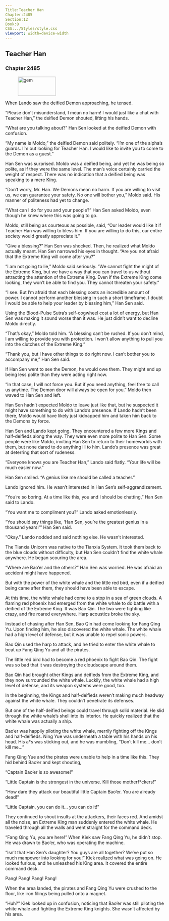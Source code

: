 ```yaml
---
Title:Teacher Han 
Chapter:2485 
Section:12 
Book:8 
CSS:../Styles/style.css 
viewport: width=device-width
---
```

  
## Teacher Han
### Chapter 2485
  
<figure>
	<img src="../Images/gem.gif" alt="gem" id="gem" width="120" height="60" />
</figure>
  

  
When Lando saw the deified Demon approaching, he tensed.

“Please don’t misunderstand, I mean no harm! I would just like a chat with Teacher Han,” the deified Demon shouted, lifting his hands.

“What are you talking about?” Han Sen looked at the deified Demon with confusion.

“My name is Moldo,” the deified Demon said politely. “I’m one of the alpha’s guards. I’m out looking for Teacher Han. I would like to invite you to come to the Demon as a guest.”

Han Sen was surprised. Moldo was a deified being, and yet he was being so polite, as if they were the same level. The man’s voice certainly carried the weight of respect. There was no indication that a deified being was speaking to a mere King.

“Don’t worry, Mr. Han. We Demons mean no harm. If you are willing to visit us, we can guarantee your safety. No one will bother you,” Moldo said. His manner of politeness had yet to change.

“What can I do for you and your people?” Han Sen asked Moldo, even though he knew where this was going to go.

Moldo, still being as courteous as possible, said, “Our leader would like it if Teacher Han was willing to bless him. If you are willing to do this, our entire society would greatly appreciate it.”

“Give a blessing?” Han Sen was shocked. Then, he realized what Moldo actually meant. Han Sen narrowed his eyes in thought. “Are you not afraid that the Extreme King will come after you?”

“I am not going to lie,” Moldo said seriously. “We cannot fight the might of the Extreme King, but we have a way that you can travel to us without attracting the attention of the Extreme King. Even if the Extreme King come looking, they won’t be able to find you. They cannot threaten your safety.”

“I see. But I’m afraid that each blessing costs an incredible amount of power. I cannot perform another blessing in such a short timeframe. I doubt I would be able to help your leader by blessing him,” Han Sen said.

Using the Blood-Pulse Sutra’s self-cogwheel cost a lot of energy, but Han Sen was making it sound worse than it was. He just didn’t want to decline Moldo directly.

“That’s okay,” Moldo told him. “A blessing can’t be rushed. If you don’t mind, I am willing to provide you with protection. I won’t allow anything to pull you into the clutches of the Extreme King.”

“Thank you, but I have other things to do right now. I can’t bother you to accompany me,” Han Sen said.

If Han Sen went to see the Demon, he would owe them. They might end up being less polite than they were acting right now.

“In that case, I will not force you. But if you need anything, feel free to call us anytime. The Demon door will always be open for you.” Moldo then waved to Han Sen and left.

Han Sen hadn’t expected Moldo to leave just like that, but he suspected it might have something to do with Lando’s presence. If Lando hadn’t been there, Moldo would have likely just kidnapped him and taken him back to the Demons by force.

Han Sen and Lando kept going. They encountered a few more Kings and half-deifieds along the way. They were even more polite to Han Sen. Some people were like Moldo, inviting Han Sen to return to their homeworlds with them, but none dared to do anything ill to him. Lando’s presence was great at deterring that sort of rudeness.

“Everyone knows you are Teacher Han,” Lando said flatly. “Your life will be much easier now.”

Han Sen smiled. “A genius like me should be called a teacher.”

Lando ignored him. He wasn’t interested in Han Sen’s self-aggrandizement.

“You’re so boring. At a time like this, you and I should be chatting,” Han Sen said to Lando.

“You want me to compliment you?” Lando asked emotionlessly.

“You should say things like, ‘Han Sen, you’re the greatest genius in a thousand years!'” Han Sen said.

“Okay.” Lando nodded and said nothing else. He wasn’t interested.

The Tianxia Unicorn was native to the Tianxia System. It took them back to the blue clouds without difficulty, but Han Sen couldn’t find the white whale anywhere. He began scouring the area.

“Where are Bao’er and the others?” Han Sen was worried. He was afraid an accident might have happened.

But with the power of the white whale and the little red bird, even if a deified being came after them, they should have been able to escape.

At this time, the white whale had come to a stop in a sea of green clouds. A flaming red phoenix had emerged from the white whale to do battle with a deified of the Extreme King. It was Bao Qin. The two were fighting like crazy, and fire roared everywhere. Harp acoustics broke the sky.

Instead of chasing after Han Sen, Bao Qin had come looking for Fang Qing Yu. Upon finding him, he also discovered the white whale. The white whale had a high level of defense, but it was unable to repel sonic powers.

Bao Qin used the harp to attack, and he tried to enter the white whale to beat up Fang Qing Yu and all the pirates.

The little red bird had to become a red phoenix to fight Bao Qin. The fight was so bad that it was destroying the cloudscape around them.

Bao Qin had brought other Kings and deifieds from the Extreme King, and they now surrounded the white whale. Luckily, the white whale had a high level of defense, and its weapon systems were good, too.

In the beginning, the Kings and half-deifieds weren’t making much headway against the white whale. They couldn’t penetrate its defenses.

But one of the half-deified beings could travel through solid material. He slid through the white whale’s shell into its interior. He quickly realized that the white whale was actually a ship.

Bao’er was happily piloting the white whale, merrily fighting off the Kings and half-deifieds. Ning Yue was underneath a table with his hands on his head. His a*s was sticking out, and he was mumbling, “Don’t kill me… don’t kill me…”

Fang Qing Yue and the pirates were unable to help in a time like this. They hid behind Bao’er and kept shouting,

“Captain Bao’er is so awesome!”

“Little Captain is the strongest in the universe. Kill those motherf*ckers!”

“How dare they attack our beautiful little Captain Bao’er. You are already dead!”

“Little Captain, you can do it… you can do it!”

They continued to shout insults at the attackers, their faces red. And amidst all the noise, an Extreme King man suddenly entered the white whale. He traveled through all the walls and went straight for the command deck.

“Fang Qing Yu, you are here!” When Kiek saw Fang Qing Yu, he didn’t stop. He was drawn to Bao’er, who was operating the machine.

“Isn’t that Han Sen’s daughter? You guys are all together? We’ve put so much manpower into looking for you!” Kiek realized what was going on. He looked furious, and he unleashed his King area. It covered the entire command deck.

Pang! Pang! Pang! Pang!

When the area landed, the pirates and Fang Qing Yu were crushed to the floor, like iron filings being pulled onto a magnet.

“Huh?” Kiek looked up in confusion, noticing that Bao’er was still piloting the white whale and fighting the Extreme King knights. She wasn’t affected by his area.